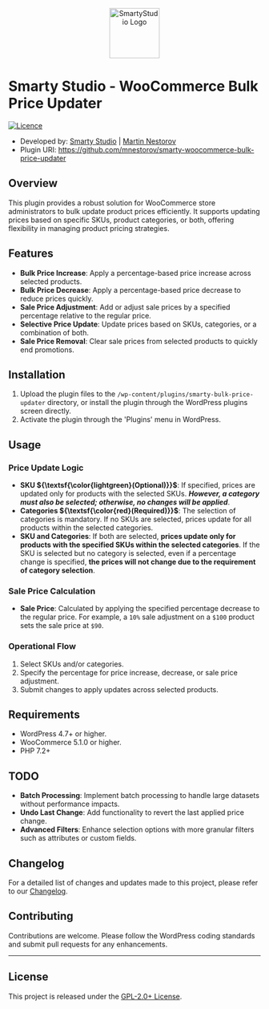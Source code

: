 <p align="center"><a href="https://smartystudio.net" target="_blank"><img src="https://smartystudio.net/wp-content/uploads/2023/06/smarty-green-logo-small.png" width="100" alt="SmartyStudio Logo"></a></p>

# Smarty Studio - WooCommerce Bulk Price Updater

[![Licence](https://img.shields.io/badge/LICENSE-GPL2.0+-blue)](./LICENSE)

- Developed by: [Smarty Studio](https://smartystudio.net) | [Martin Nestorov](https://github.com/mnestorov)
- Plugin URI: https://github.com/mnestorov/smarty-woocommerce-bulk-price-updater

## Overview

This plugin provides a robust solution for WooCommerce store administrators to bulk update product prices efficiently. It supports updating prices based on specific SKUs, product categories, or both, offering flexibility in managing product pricing strategies.

## Features

- **Bulk Price Increase**: Apply a percentage-based price increase across selected products.
- **Bulk Price Decrease**: Apply a percentage-based price decrease to reduce prices quickly.
- **Sale Price Adjustment**: Add or adjust sale prices by a specified percentage relative to the regular price.
- **Selective Price Update**: Update prices based on SKUs, categories, or a combination of both.
- **Sale Price Removal**: Clear sale prices from selected products to quickly end promotions.

## Installation

1. Upload the plugin files to the `/wp-content/plugins/smarty-bulk-price-updater` directory, or install the plugin through the WordPress plugins screen directly.
2. Activate the plugin through the 'Plugins' menu in WordPress.

## Usage

### Price Update Logic

- **SKU ${\textsf{\color{lightgreen}(Optional)}}$**: If specified, prices are updated only for products with the selected SKUs. **_However, a category must also be selected; otherwise, no changes will be applied_**.
- **Categories ${\textsf{\color{red}(Required)}}$**: The selection of categories is mandatory. If no SKUs are selected, prices update for all products within the selected categories.
- **SKU and Categories**: If both are selected, **prices update only for products with the specified SKUs within the selected categories**. If the SKU is selected but no category is selected, even if a percentage change is specified, **the prices will not change due to the requirement of category selection**.

### Sale Price Calculation

- **Sale Price**: Calculated by applying the specified percentage decrease to the regular price. For example, a `10%` sale adjustment on a `$100` product sets the sale price at `$90`.

### Operational Flow

1. Select SKUs and/or categories.
2. Specify the percentage for price increase, decrease, or sale price adjustment.
3. Submit changes to apply updates across selected products.

## Requirements

- WordPress 4.7+ or higher.
- WooCommerce 5.1.0 or higher.
- PHP 7.2+

## TODO

- **Batch Processing**: Implement batch processing to handle large datasets without performance impacts.
- **Undo Last Change**: Add functionality to revert the last applied price change.
- **Advanced Filters**: Enhance selection options with more granular filters such as attributes or custom fields.

## Changelog

For a detailed list of changes and updates made to this project, please refer to our [Changelog](./CHANGELOG.md).

## Contributing

Contributions are welcome. Please follow the WordPress coding standards and submit pull requests for any enhancements.

---

## License

This project is released under the [GPL-2.0+ License](http://www.gnu.org/licenses/gpl-2.0.txt).

